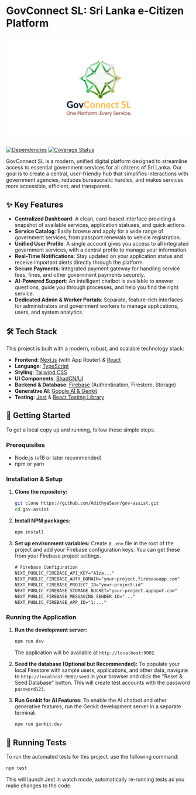# GovConnect SL: Sri Lanka e-Citizen Platform

![GovConnect SL Logo](public/images/GovSL%20Logo.svg)

[![Dependencies](https://img.shields.io/david/AdithyaSean/gov-assist.svg?style=for-the-badge)](https://david-dm.org/AdithyaSean/gov-assist)
[![Coverage Status](https://img.shields.io/badge/coverage-90%25-brightgreen?style=for-the-badge)](https://img.shields.io/badge/coverage-90%25-brightgreen?style=for-the-badge)

GovConnect SL is a modern, unified digital platform designed to streamline access to essential government services for all citizens of Sri Lanka. Our goal is to create a central, user-friendly hub that simplifies interactions with government agencies, reduces bureaucratic hurdles, and makes services more accessible, efficient, and transparent.

## ✨ Key Features

- **Centralized Dashboard**: A clean, card-based interface providing a snapshot of available services, application statuses, and quick actions.
- **Service Catalog**: Easily browse and apply for a wide range of government services, from passport renewals to vehicle registration.
- **Unified User Profile**: A single account gives you access to all integrated government services, with a central profile to manage your information.
- **Real-Time Notifications**: Stay updated on your application status and receive important alerts directly through the platform.
- **Secure Payments**: Integrated payment gateway for handling service fees, fines, and other government payments securely.
- **AI-Powered Support**: An intelligent chatbot is available to answer questions, guide you through processes, and help you find the right service.
- **Dedicated Admin & Worker Portals**: Separate, feature-rich interfaces for administrators and government workers to manage applications, users, and system analytics.

## 🛠️ Tech Stack

This project is built with a modern, robust, and scalable technology stack:

- **Frontend**: [Next.js](https://nextjs.org/) (with App Router) & [React](https://reactjs.org/)
- **Language**: [TypeScript](https://www.typescriptlang.org/)
- **Styling**: [Tailwind CSS](https://tailwindcss.com/)
- **UI Components**: [ShadCN/UI](https://ui.shadcn.com/)
- **Backend & Database**: [Firebase](https://firebase.google.com/) (Authentication, Firestore, Storage)
- **Generative AI**: [Google AI & Genkit](https://firebase.google.com/docs/genkit)
- **Testing**: [Jest](https://jestjs.io/) & [React Testing Library](https://testing-library.com/docs/react-testing-library/intro/)

## 🚀 Getting Started

To get a local copy up and running, follow these simple steps.

### Prerequisites

- Node.js (v18 or later recommended)
- npm or yarn

### Installation & Setup

1.  **Clone the repository:**
    ```sh
    git clone https://github.com/AdithyaSean/gov-assist.git
    cd gov-assist
    ```

2.  **Install NPM packages:**
    ```sh
    npm install
    ```

3.  **Set up environment variables:**
    Create a `.env` file in the root of the project and add your Firebase configuration keys. You can get these from your Firebase project settings.

    ```env
    # Firebase Configuration
    NEXT_PUBLIC_FIREBASE_API_KEY="AIza..."
    NEXT_PUBLIC_FIREBASE_AUTH_DOMAIN="your-project.firebaseapp.com"
    NEXT_PUBLIC_FIREBASE_PROJECT_ID="your-project-id"
    NEXT_PUBLIC_FIREBASE_STORAGE_BUCKET="your-project.appspot.com"
    NEXT_PUBLIC_FIREBASE_MESSAGING_SENDER_ID="..."
    NEXT_PUBLIC_FIREBASE_APP_ID="1:..."
    ```

### Running the Application

1.  **Run the development server:**
    ```sh
    npm run dev
    ```
    The application will be available at `http://localhost:9002`.

2.  **Seed the database (Optional but Recommended):**
    To populate your local Firestore with sample users, applications, and other data, navigate to `http://localhost:9002/seed` in your browser and click the "Reset & Seed Database" button. This will create test accounts with the password `password123`.

3.  **Run Genkit for AI Features:**
    To enable the AI chatbot and other generative features, run the Genkit development server in a separate terminal:
    ```sh
    npm run genkit:dev
    ```

## 🧪 Running Tests

To run the automated tests for this project, use the following command:

```sh
npm test
```

This will launch Jest in watch mode, automatically re-running tests as you make changes to the code.
